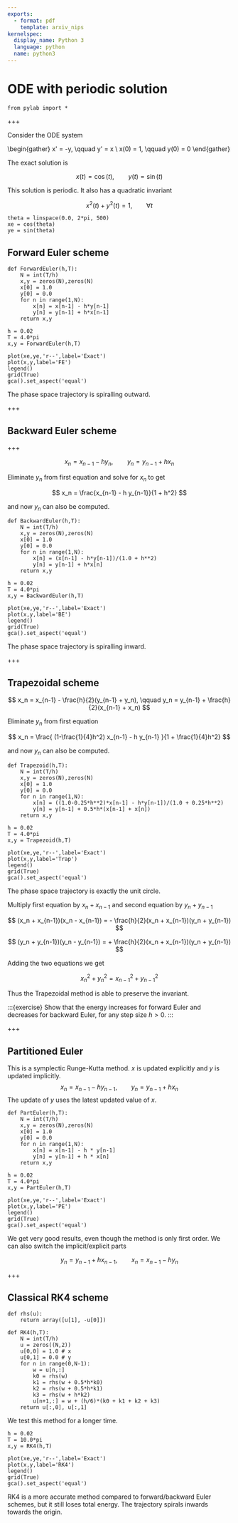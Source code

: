 ```yaml
---
exports:
  - format: pdf
    template: arxiv_nips
kernelspec:
  display_name: Python 3
  language: python
  name: python3
---
```


# ODE with periodic solution

```{code-cell} ipython3
from pylab import *
```

+++

Consider the ODE system

\begin{gather}
x' = -y, \qquad y' = x \\
x(0) = 1, \qquad y(0) = 0
\end{gather}

The exact solution is

$$
x(t) = \cos(t), \qquad y(t) = \sin(t)
$$

This solution is periodic. It also has a quadratic invariant

$$
x^2(t) + y^2(t) = 1, \qquad \forall t
$$

```{code-cell} ipython3
theta = linspace(0.0, 2*pi, 500)
xe = cos(theta)
ye = sin(theta)
```

## Forward Euler scheme

```{code-cell} ipython3
def ForwardEuler(h,T):
    N = int(T/h)
    x,y = zeros(N),zeros(N)
    x[0] = 1.0
    y[0] = 0.0
    for n in range(1,N):
        x[n] = x[n-1] - h*y[n-1]
        y[n] = y[n-1] + h*x[n-1]
    return x,y
```

```{code-cell} ipython3
h = 0.02
T = 4.0*pi
x,y = ForwardEuler(h,T)

plot(xe,ye,'r--',label='Exact')
plot(x,y,label='FE')
legend()
grid(True)
gca().set_aspect('equal')
```

The phase space trajectory is spiralling outward.

+++

## Backward Euler scheme

+++

$$
x_n = x_{n-1} - h y_n, \qquad y_n = y_{n-1} + h x_n
$$

Eliminate $y_n$ from first equation and solve for $x_n$ to get

$$
x_n = \frac{x_{n-1} - h y_{n-1}}{1 + h^2}
$$

and now $y_n$ can also be computed.

```{code-cell} ipython3
def BackwardEuler(h,T):
    N = int(T/h)
    x,y = zeros(N),zeros(N)
    x[0] = 1.0
    y[0] = 0.0
    for n in range(1,N):
        x[n] = (x[n-1] - h*y[n-1])/(1.0 + h**2)
        y[n] = y[n-1] + h*x[n]
    return x,y
```

```{code-cell} ipython3
h = 0.02
T = 4.0*pi
x,y = BackwardEuler(h,T)

plot(xe,ye,'r--',label='Exact')
plot(x,y,label='BE')
legend()
grid(True)
gca().set_aspect('equal')
```

The phase space trajectory is spiralling inward.

+++

## Trapezoidal scheme

$$
x_n = x_{n-1} - \frac{h}{2}(y_{n-1} + y_n), \qquad y_n = y_{n-1} + \frac{h}{2}(x_{n-1} + x_n)
$$

Eliminate $y_n$ from first equation

$$
x_n = \frac{ (1-\frac{1}{4}h^2) x_{n-1} - h y_{n-1} }{1 + \frac{1}{4}h^2}
$$

and now $y_n$ can also be computed.

```{code-cell} ipython3
def Trapezoid(h,T):
    N = int(T/h)
    x,y = zeros(N),zeros(N)
    x[0] = 1.0
    y[0] = 0.0
    for n in range(1,N):
        x[n] = ((1.0-0.25*h**2)*x[n-1] - h*y[n-1])/(1.0 + 0.25*h**2)
        y[n] = y[n-1] + 0.5*h*(x[n-1] + x[n])
    return x,y
```

```{code-cell} ipython3
h = 0.02
T = 4.0*pi
x,y = Trapezoid(h,T)

plot(xe,ye,'r--',label='Exact')
plot(x,y,label='Trap')
legend()
grid(True)
gca().set_aspect('equal')
```

The phase space trajectory is exactly the unit circle. 

Multiply first equation by $x_n + x_{n-1}$ and second equation by $y_n + y_{n-1}$

$$
(x_n + x_{n-1})(x_n - x_{n-1}) = - \frac{h}{2}(x_n + x_{n-1})(y_n + y_{n-1})
$$

$$
(y_n + y_{n-1})(y_n - y_{n-1}) = + \frac{h}{2}(x_n + x_{n-1})(y_n + y_{n-1})
$$

Adding the two equations we get

$$
x_n^2 + y_n^2 = x_{n-1}^2 + y_{n-1}^2
$$

Thus the Trapezoidal method is able to preserve the invariant.

:::{exercise}
Show that the energy increases for forward Euler and decreases for backward Euler, for any step size $h > 0$.
:::

+++

## Partitioned Euler
This is a symplectic Runge-Kutta method. $x$ is updated explicitly and $y$ is updated implicitly.
$$
x_n = x_{n-1} - h y_{n-1}, \qquad y_n = y_{n-1} + h x_{n}
$$
The update of $y$ uses the latest updated value of $x$.

```{code-cell} ipython3
def PartEuler(h,T):
    N = int(T/h)
    x,y = zeros(N),zeros(N)
    x[0] = 1.0
    y[0] = 0.0
    for n in range(1,N):
        x[n] = x[n-1] - h * y[n-1]
        y[n] = y[n-1] + h * x[n]
    return x,y
```

```{code-cell} ipython3
h = 0.02
T = 4.0*pi
x,y = PartEuler(h,T)

plot(xe,ye,'r--',label='Exact')
plot(x,y,label='PE')
legend()
grid(True)
gca().set_aspect('equal')
```

We get very good results, even though the method is only first order. We can also switch the implicit/explicit parts

$$
y_n = y_{n-1} + h x_{n-1}, \qquad x_n = x_{n-1} - h y_n
$$

+++

## Classical RK4 scheme

```{code-cell} ipython3
def rhs(u):
    return array([u[1], -u[0]])

def RK4(h,T):
    N = int(T/h)
    u = zeros((N,2))
    u[0,0] = 1.0 # x
    u[0,1] = 0.0 # y
    for n in range(0,N-1):
        w = u[n,:]
        k0 = rhs(w)
        k1 = rhs(w + 0.5*h*k0)
        k2 = rhs(w + 0.5*h*k1)
        k3 = rhs(w + h*k2)
        u[n+1,:] = w + (h/6)*(k0 + k1 + k2 + k3)
    return u[:,0], u[:,1]
```

We test this method for a longer time.

```{code-cell} ipython3
h = 0.02
T = 10.0*pi
x,y = RK4(h,T)

plot(xe,ye,'r--',label='Exact')
plot(x,y,label='RK4')
legend()
grid(True)
gca().set_aspect('equal')
```

RK4 is a more accurate method compared to forward/backward Euler schemes, but it still loses total energy. The trajectory spirals inwards towards the origin.
